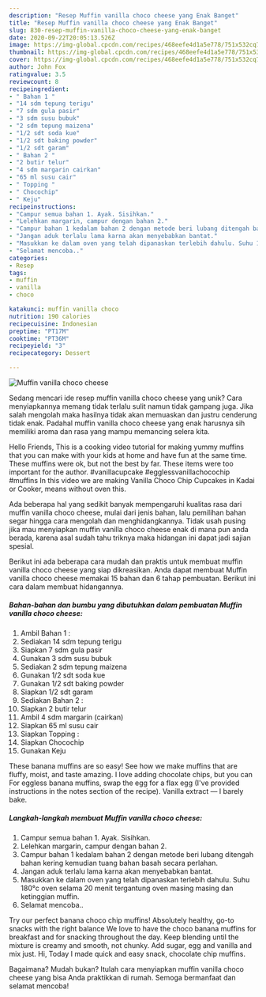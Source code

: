 ```yaml
---
description: "Resep Muffin vanilla choco cheese yang Enak Banget"
title: "Resep Muffin vanilla choco cheese yang Enak Banget"
slug: 830-resep-muffin-vanilla-choco-cheese-yang-enak-banget
date: 2020-09-22T20:05:13.526Z
image: https://img-global.cpcdn.com/recipes/468eefe4d1a5e778/751x532cq70/muffin-vanilla-choco-cheese-foto-resep-utama.jpg
thumbnail: https://img-global.cpcdn.com/recipes/468eefe4d1a5e778/751x532cq70/muffin-vanilla-choco-cheese-foto-resep-utama.jpg
cover: https://img-global.cpcdn.com/recipes/468eefe4d1a5e778/751x532cq70/muffin-vanilla-choco-cheese-foto-resep-utama.jpg
author: John Fox
ratingvalue: 3.5
reviewcount: 8
recipeingredient:
- " Bahan 1 "
- "14 sdm tepung terigu"
- "7 sdm gula pasir"
- "3 sdm susu bubuk"
- "2 sdm tepung maizena"
- "1/2 sdt soda kue"
- "1/2 sdt baking powder"
- "1/2 sdt garam"
- " Bahan 2 "
- "2 butir telur"
- "4 sdm margarin cairkan"
- "65 ml susu cair"
- " Topping "
- " Chocochip"
- " Keju"
recipeinstructions:
- "Campur semua bahan 1. Ayak. Sisihkan."
- "Lelehkan margarin, campur dengan bahan 2."
- "Campur bahan 1 kedalam bahan 2 dengan metode beri lubang ditengah bahan kering kemudian tuang bahan basah secara perlahan."
- "Jangan aduk terlalu lama karna akan menyebabkan bantat."
- "Masukkan ke dalam oven yang telah dipanaskan terlebih dahulu. Suhu 180°c oven selama 20 menit tergantung oven masing masing dan ketinggian muffin."
- "Selamat mencoba.."
categories:
- Resep
tags:
- muffin
- vanilla
- choco

katakunci: muffin vanilla choco 
nutrition: 190 calories
recipecuisine: Indonesian
preptime: "PT17M"
cooktime: "PT36M"
recipeyield: "3"
recipecategory: Dessert

---
```



![Muffin vanilla choco cheese](https://img-global.cpcdn.com/recipes/468eefe4d1a5e778/751x532cq70/muffin-vanilla-choco-cheese-foto-resep-utama.jpg)

Sedang mencari ide resep muffin vanilla choco cheese yang unik? Cara menyiapkannya memang tidak terlalu sulit namun tidak gampang juga. Jika salah mengolah maka hasilnya tidak akan memuaskan dan justru cenderung tidak enak. Padahal muffin vanilla choco cheese yang enak harusnya sih memiliki aroma dan rasa yang mampu memancing selera kita.

Hello Friends, This is a cooking video tutorial for making yummy muffins that you can make with your kids at home and have fun at the same time. These muffins were ok, but not the best by far. These items were too important for the author. #vanillacupcake #egglessvanillachocochip #muffins In this video we are making Vanilla Choco Chip Cupcakes in Kadai or Cooker, means without oven this.

Ada beberapa hal yang sedikit banyak mempengaruhi kualitas rasa dari muffin vanilla choco cheese, mulai dari jenis bahan, lalu pemilihan bahan segar hingga cara mengolah dan menghidangkannya. Tidak usah pusing jika mau menyiapkan muffin vanilla choco cheese enak di mana pun anda berada, karena asal sudah tahu triknya maka hidangan ini dapat jadi sajian spesial.


Berikut ini ada beberapa cara mudah dan praktis untuk membuat muffin vanilla choco cheese yang siap dikreasikan. Anda dapat membuat Muffin vanilla choco cheese memakai 15 bahan dan 6 tahap pembuatan. Berikut ini cara dalam membuat hidangannya.

<!--inarticleads1-->

##### Bahan-bahan dan bumbu yang dibutuhkan dalam pembuatan Muffin vanilla choco cheese:

1. Ambil  Bahan 1 :
1. Sediakan 14 sdm tepung terigu
1. Siapkan 7 sdm gula pasir
1. Gunakan 3 sdm susu bubuk
1. Sediakan 2 sdm tepung maizena
1. Gunakan 1/2 sdt soda kue
1. Gunakan 1/2 sdt baking powder
1. Siapkan 1/2 sdt garam
1. Sediakan  Bahan 2 :
1. Siapkan 2 butir telur
1. Ambil 4 sdm margarin (cairkan)
1. Siapkan 65 ml susu cair
1. Siapkan  Topping :
1. Siapkan  Chocochip
1. Gunakan  Keju


These banana muffins are so easy! See how we make muffins that are fluffy, moist, and taste amazing. I love adding chocolate chips, but you can For eggless banana muffins, swap the egg for a flax egg (I&#39;ve provided instructions in the notes section of the recipe). Vanilla extract — I barely bake. 

<!--inarticleads2-->

##### Langkah-langkah membuat Muffin vanilla choco cheese:

1. Campur semua bahan 1. Ayak. Sisihkan.
1. Lelehkan margarin, campur dengan bahan 2.
1. Campur bahan 1 kedalam bahan 2 dengan metode beri lubang ditengah bahan kering kemudian tuang bahan basah secara perlahan.
1. Jangan aduk terlalu lama karna akan menyebabkan bantat.
1. Masukkan ke dalam oven yang telah dipanaskan terlebih dahulu. Suhu 180°c oven selama 20 menit tergantung oven masing masing dan ketinggian muffin.
1. Selamat mencoba..


Try our perfect banana choco chip muffins! Absolutely healthy, go-to snacks with the right balance We love to have the choco banana muffins for breakfast and for snacking throughout the day. Keep blending until the mixture is creamy and smooth, not chunky. Add sugar, egg and vanilla and mix just. Hi, Today I made quick and easy snack, chocolate chip muffins. 

Bagaimana? Mudah bukan? Itulah cara menyiapkan muffin vanilla choco cheese yang bisa Anda praktikkan di rumah. Semoga bermanfaat dan selamat mencoba!
